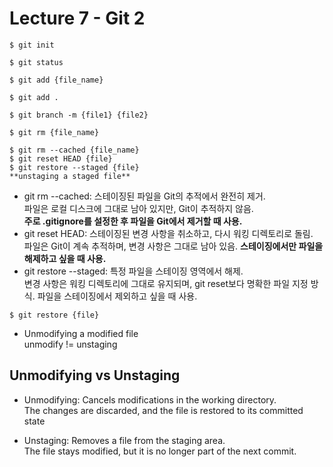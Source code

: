 # Lecture 7 - Git 2

```
$ git init

$ git status

$ git add {file_name}

$ git add .

$ git branch -m {file1} {file2}

$ git rm {file_name}
```

```
$ git rm --cached {file_name}
$ git reset HEAD {file}
$ git restore --staged {file}
**unstaging a staged file**
```
- git rm --cached:
스테이징된 파일을 Git의 추적에서 완전히 제거.<br>
파일은 로컬 디스크에 그대로 남아 있지만, Git이 추적하지 않음.<br>
**주로 .gitignore를 설정한 후 파일을 Git에서 제거할 때 사용.**
- git reset HEAD:
스테이징된 변경 사항을 취소하고, 다시 워킹 디렉토리로 돌림.<br>
파일은 Git이 계속 추적하며, 변경 사항은 그대로 남아 있음.
**스테이징에서만 파일을 해제하고 싶을 때 사용.**
- git restore --staged:
특정 파일을 스테이징 영역에서 해제.<br>
변경 사항은 워킹 디렉토리에 그대로 유지되며, git reset보다 명확한 파일 지정 방식.
파일을 스테이징에서 제외하고 싶을 때 사용.


```
$ git restore {file}
```
- Unmodifying a modified file <br>
unmodify != unstaging


## Unmodifying vs Unstaging
- Unmodifying: Cancels modifications in the working directory. <br>The changes are discarded, and the file is restored to its committed state

- Unstaging: Removes a file from the staging area.<br>
The file stays modified, but it is no longer part of the next commit.